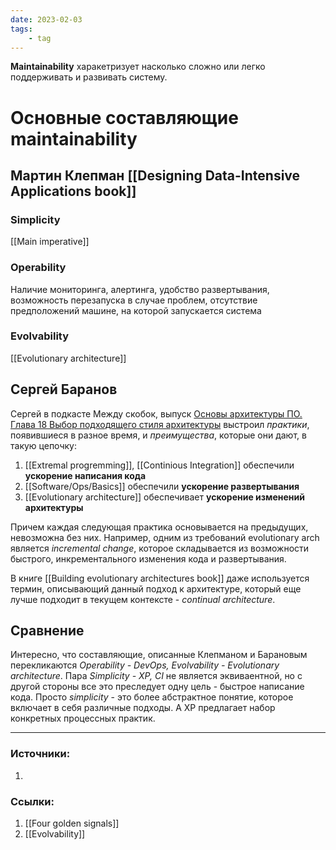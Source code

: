 ```yaml
---
date: 2023-02-03
tags:
    - tag
---
```


**Maintainability** харакетризует насколько сложно или легко поддерживать и развивать систему.

# Основные составляющие maintainability

## Мартин Клепман [[Designing Data-Intensive Applications book]]

### Simplicity

[[Main imperative]]

### Operability

Наличие мониторинга, алертинга, удобство развертывания, возможность перезапуска в случае проблем, отсутствие предположений машине, на которой запускается система

### Evolvability

[[Evolutionary architecture]]

## Сергей Баранов

Сергей в подкасте Между скобок, выпуск [Основы архитектуры ПО. Глава 18 Выбор подходящего стиля архитектуры](https://youtu.be/ES0TRVZxA_Y) выстроил *практики*, появившиеся в разное время, и *преимущества*, которые они дают, в такую цепочку:

1. [[Extremal progremming]], [[Continious Integration]] обеспечили **ускорение написания кода**
1. [[Software/Ops/Basics]] обеспечили **ускорение развертывания**
1. [[Evolutionary architecture]] обеспечивает **ускорение изменений архитектуры**

Причем каждая следующая практика основывается на предыдущих, невозможна без них. Например, одним из требований evolutionary arch является *incremental change*, которое складывается из возможности быстрого, инкрементального изменения кода и развертывания.

В книге [[Building evolutionary architectures book]] даже используется термин, описывающий данный подход к архитектуре, который еще лучше подходит в текущем контексте - *continual architecture*.

## Сравнение

Интересно, что составляющие, описанные Клепманом и Барановым перекликаются *Operability - DevOps, Evolvability - Evolutionary architecture*. Пара *Simplicity - XP, CI* не является эквиваентной, но с другой стороны все это преследует одну цель - быстрое написание кода. Просто *simplicity* - это более абстрактное понятие, которое включает в себя различные подходы. А XP предлагает набор конкретных процессных практик.


---

### Источники:
1. 

### Ссылки:
1. [[Four golden signals]]
1. [[Evolvability]]